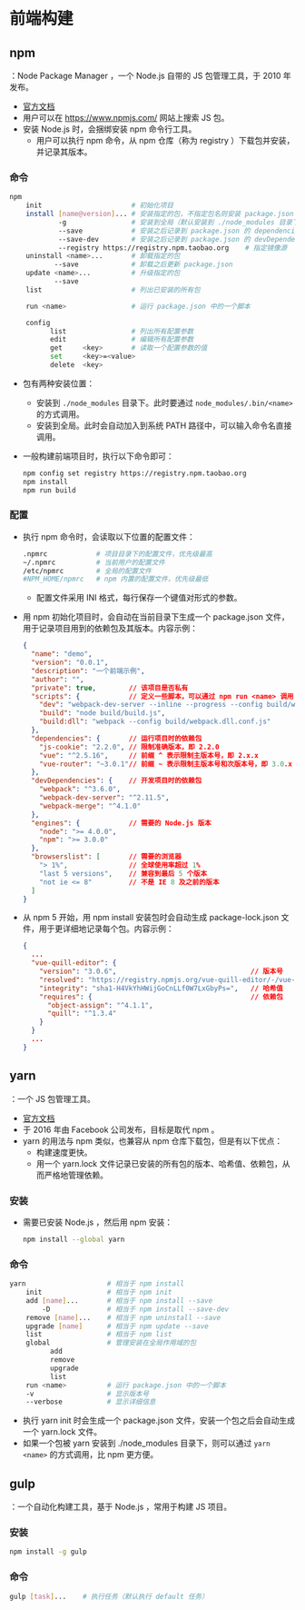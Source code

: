 # 前端构建

## npm

：Node Package Manager ，一个 Node.js 自带的 JS 包管理工具，于 2010 年发布。
- [官方文档](https://docs.npmjs.com/)
- 用户可以在 <https://www.npmjs.com/> 网站上搜索 JS 包。
- 安装 Node.js 时，会捆绑安装 npm 命令行工具。
  - 用户可以执行 npm 命令，从 npm 仓库（称为 registry ）下载包并安装，并记录其版本。

### 命令

```sh
npm
    init                      # 初始化项目
    install [name@version]... # 安装指定的包，不指定包名则安装 package.json 里记录的所有包
            -g                # 安装到全局（默认安装到 ./node_modules 目录下）
            --save            # 安装之后记录到 package.json 的 dependencies 中
            --save-dev        # 安装之后记录到 package.json 的 devDependencies 中
            --registry https://registry.npm.taobao.org    # 指定镜像源
    uninstall <name>...       # 卸载指定的包
           --save             # 卸载之后更新 package.json
    update <name>...          # 升级指定的包
           --save
    list                      # 列出已安装的所有包

    run <name>                # 运行 package.json 中的一个脚本

    config
          list                # 列出所有配置参数
          edit                # 编辑所有配置参数
          get     <key>       # 读取一个配置参数的值
          set     <key>=<value>
          delete  <key>
```
- 包有两种安装位置：
  - 安装到 `./node_modules` 目录下。此时要通过 `node_modules/.bin/<name>` 的方式调用。
  - 安装到全局。此时会自动加入到系统 PATH 路径中，可以输入命令名直接调用。

- 一般构建前端项目时，执行以下命令即可：
  ```sh
  npm config set registry https://registry.npm.taobao.org
  npm install
  npm run build
  ```

### 配置

- 执行 npm 命令时，会读取以下位置的配置文件：
  ```sh
  .npmrc            # 项目目录下的配置文件，优先级最高
  ~/.npmrc          # 当前用户的配置文件
  /etc/npmrc        # 全局的配置文件
  #NPM_HOME/npmrc   # npm 内置的配置文件，优先级最低
  ```
  - 配置文件采用 INI 格式，每行保存一个键值对形式的参数。

- 用 npm 初始化项目时，会自动在当前目录下生成一个 package.json 文件，用于记录项目用到的依赖包及其版本。内容示例：
  ```json
  {
    "name": "demo",
    "version": "0.0.1",
    "description": "一个前端示例",
    "author": "",
    "private": true,        // 该项目是否私有
    "scripts": {            // 定义一些脚本，可以通过 npm run <name> 调用
      "dev": "webpack-dev-server --inline --progress --config build/webpack.dev.conf.js --host 0.0.0.0",
      "build": "node build/build.js",
      "build:dll": "webpack --config build/webpack.dll.conf.js"
    },
    "dependencies": {       // 运行项目时的依赖包
      "js-cookie": "2.2.0", // 限制准确版本，即 2.2.0
      "vue": "^2.5.16",     // 前缀 ^ 表示限制主版本号，即 2.x.x
      "vue-router": "~3.0.1"// 前缀 ~ 表示限制主版本号和次版本号，即 3.0.x
    },
    "devDependencies": {    // 开发项目时的依赖包
      "webpack": "^3.6.0",
      "webpack-dev-server": "^2.11.5",
      "webpack-merge": "^4.1.0"
    },
    "engines": {            // 需要的 Node.js 版本
      "node": ">= 4.0.0",
      "npm": ">= 3.0.0"
    },
    "browserslist": [       // 需要的浏览器
      "> 1%",               // 全球使用率超过 1%
      "last 5 versions",    // 兼容到最后 5 个版本
      "not ie <= 8"         // 不是 IE 8 及之前的版本
    ]
  }
  ```
- 从 npm 5 开始，用 npm install 安装包时会自动生成 package-lock.json 文件，用于更详细地记录每个包。内容示例：
  ```json
  {
    ...
    "vue-quill-editor": {
      "version": "3.0.6",                                 // 版本号
      "resolved": "https://registry.npmjs.org/vue-quill-editor/-/vue-quill-editor-3.0.6.tgz",   // 下载地址
      "integrity": "sha1-H4VkYhHWijGoCnLLf0W7LxGbyPs=",   // 哈希值
      "requires": {                                       // 依赖包
        "object-assign": "^4.1.1",
        "quill": "^1.3.4"
      }
    }
    ...
  }
  ```

## yarn

：一个 JS 包管理工具。
- [官方文档](https://yarnpkg.com/en/docs)
- 于 2016 年由 Facebook 公司发布，目标是取代 npm 。
- yarn 的用法与 npm 类似，也兼容从 npm 仓库下载包，但是有以下优点：
  - 构建速度更快。
  - 用一个 yarn.lock 文件记录已安装的所有包的版本、哈希值、依赖包，从而严格地管理依赖。

### 安装

- 需要已安装 Node.js ，然后用 npm 安装：
  ```sh
  npm install --global yarn
  ```

### 命令

```sh
yarn                    # 相当于 npm install
    init                # 相当于 npm init
    add [name]...       # 相当于 npm install --save
        -D              # 相当于 npm install --save-dev
    remove [name]...    # 相当于 npm uninstall --save
    upgrade [name]      # 相当于 npm update --save
    list                # 相当于 npm list
    global              # 管理安装在全局作用域的包
          add
          remove
          upgrade
          list
    run <name>          # 运行 package.json 中的一个脚本
    -v                  # 显示版本号
    --verbose           # 显示详细信息
```
- 执行 yarn init 时会生成一个 package.json 文件，安装一个包之后会自动生成一个 yarn.lock 文件。
- 如果一个包被 yarn 安装到 ./node_modules 目录下，则可以通过 `yarn <name>` 的方式调用，比 npm 更方便。

## gulp

：一个自动化构建工具，基于 Node.js ，常用于构建 JS 项目。

### 安装

```sh
npm install -g gulp
```

### 命令

```sh
gulp [task]...    # 执行任务（默认执行 default 任务）
```

